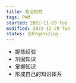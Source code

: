 ```yaml
---
title: 笔记目的
tags: PKM
started: 2022-11-29 Tue
modified: 2022-11-29 Tue
status: 🟡Organizing
---
```

- 提炼经验
- 巩固知识
- 掌握知识
- 形成自己的知识体系
